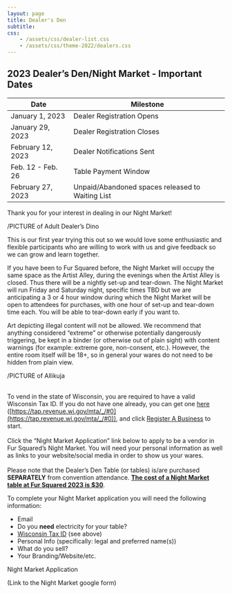 ```yaml
---
layout: page
title: Dealer's Den
subtitle:
css:
    - /assets/css/dealer-list.css
    - /assets/css/theme-2022/dealers.css
---
```


## 2023 Dealer’s Den/Night Market - Important Dates

| Date | Milestone |
| --- | --- |
| January 1, 2023 | Dealer Registration Opens |
| January 29, 2023 | Dealer Registration Closes |
| February 12, 2023 | Dealer Notifications Sent |
| Feb. 12 - Feb. 26 | Table Payment Window |
| February 27, 2023 | Unpaid/Abandoned spaces released to Waiting List |

Thank you for your interest in dealing in our Night Market!

/PICTURE of  Adult Dealer’s Dino

This is our first year trying this out so we would love some enthusiastic and flexible participants who are willing to work with us and give feedback so we can grow and learn together.

If you have been to Fur Squared before, the Night Market will occupy the same space as the Artist Alley, during the evenings when the Artist Alley is closed. Thus there will be a nightly set-up and tear-down. The Night Market will run Friday and Saturday night, specific times TBD but we are anticipating a 3 or 4 hour window during which the Night Market will be open to attendees for purchases, with one hour of set-up and tear-down time each. You will be able to tear-down early if you want to.

Art depicting illegal content will not be allowed. We recommend that anything considered “extreme” or otherwise potentially dangerously triggering, be kept in a binder (or otherwise out of plain sight) with content warnings (for example: extreme gore, non-consent, etc.). However, the entire room itself will be 18+, so in general your wares do not need to be hidden from plain view.

/PICTURE of Allikuja

 \
To vend in the state of Wisconsin, you are required to have a valid Wisconsin Tax ID. If you do not have one already, you can get one <span style="text-decoration:underline;">here</span> ([https://tap.revenue.wi.gov/mta/_/#0](https://tap.revenue.wi.gov/mta/_/#0)), and click <span style="text-decoration:underline;">Register A Business</span> to start. \
 \
Click the “Night Market Application” link below to apply to be a vendor in Fur Squared’s Night Market. You will need your personal information as well as links to your website/social media in order to show us your wares. \
 \
Please note that the Dealer’s Den Table (or tables) is/are purchased **SEPARATELY** from convention attendance. **<span style="text-decoration:underline;">The cost of a Night Market table at Fur Squared 2023 is $30</span>**.

To complete your Night Market application you will need the following information:

* Email
* Do you **need** electricity for your table?
* [Wisconsin Tax ID](https://tap.revenue.wi.gov/mta/_/#0) (see above)
* Personal Info (specifically: legal and preferred name(s))
* What do you sell?
* Your Branding/Website/etc.

Night Market Application

(Link to the Night Market google form)
